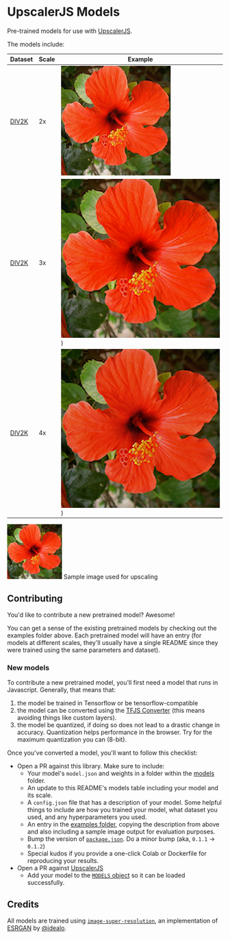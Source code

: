 # UpscalerJS Models

Pre-trained models for use with [UpscalerJS](https://github.com/thekevinscott/UpscalerJS).

The models include:

| Dataset | Scale | Example |
| --- | --- | --- |
| [DIV2K](https://data.vision.ee.ethz.ch/cvl/DIV2K/) | 2x | ![2x](https://raw.githubusercontent.com/thekevinscott/UpscalerJS-models/master/examples/div2k/assets/2x.png) |
| [DIV2K](https://data.vision.ee.ethz.ch/cvl/DIV2K/) | 3x | ![3x](https://raw.githubusercontent.com/thekevinscott/UpscalerJS-models/master/examples/div2k/assets/3x.png)) |
| [DIV2K](https://data.vision.ee.ethz.ch/cvl/DIV2K/) | 4x | ![4x](https://raw.githubusercontent.com/thekevinscott/UpscalerJS-models/master/examples/div2k/assets/4x.png)) |

![Sample image](https://raw.githubusercontent.com/thekevinscott/UpscalerJS-models/master/assets/flower.png)
Sample image used for upscaling

## Contributing

You'd like to contribute a new pretrained model? Awesome!

You can get a sense of the existing pretrained models by checking out the examples folder above. Each pretrained model will have an entry (for models at different scales, they'll usually have a single README since they were trained using the same parameters and dataset).

### New models

To contribute a new pretrained model, you'll first need a model that runs in Javascript. Generally, that means that:

1. the model be trained in Tensorflow or be tensorflow-compatible 
2. the model can be converted using the [TFJS Converter](https://www.npmjs.com/package/@tensorflow/tfjs-converter) (this means avoiding things like custom layers).
3. the model be quantized, if doing so does not lead to a drastic change in accuracy. Quantization helps performance in the browser. Try for the maximum quantization you can (8-bit).

Once you've converted a model, you'll want to follow this checklist:

* Open a PR against this library. Make sure to include:
  * Your model's `model.json` and weights in a folder within the [models](https://github.com/thekevinscott/UpscalerJS-models/tree/master/models) folder.
  * An update to this README's models table including your model and its scale.
  * A `config.json` file that has a description of your model. Some helpful things to include are how you trained your model, what dataset you used, and any hyperparameters you used.
  * An entry in the [examples folder](https://github.com/thekevinscott/UpscalerJS-models/tree/master/examples/), copying the description from above and also including a sample image output for evaluation purposes.
  * Bump the version of [`package.json`](https://github.com/thekevinscott/UpscalerJS-models/blob/master/package.json). Do a minor bump (aka, `0.1.1` -> `0.1.2`)
  * Special kudos if you provide a one-click Colab or Dockerfile for reproducing your results.
* Open a PR against [UpscalerJS](https://github.com/thekevinscott/UpscalerJS)
  * Add your model to the [`MODELS` object](https://github.com/thekevinscott/UpscalerJS/blob/master/src/models.ts) so it can be loaded successfully.

## Credits

All models are trained using [`image-super-resolution`](https://github.com/idealo/image-super-resolution), an implementation of [ESRGAN](https://arxiv.org/pdf/1809.00219v2.pdf) by [@idealo](https://github.com/idealo).
